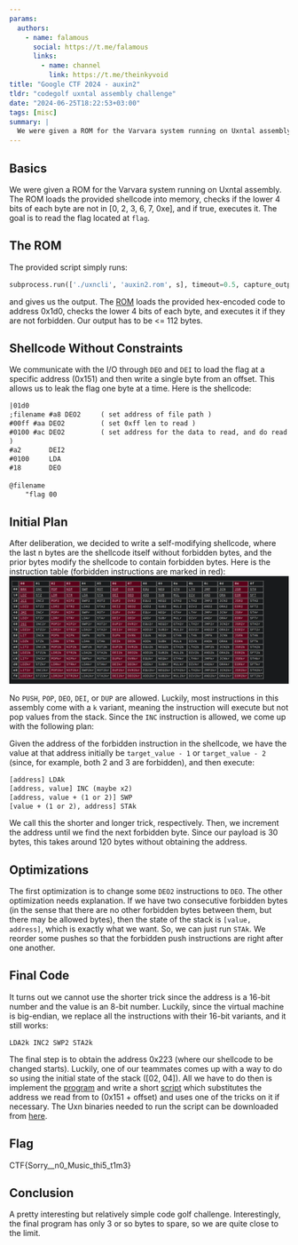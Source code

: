 ```yaml
---
params:
  authors:
    - name: falamous
      social: https://t.me/falamous
      links:
        - name: channel
          link: https://t.me/theinkyvoid
title: "Google CTF 2024 - auxin2"
tldr: "codegolf uxntal assembly challenge"
date: "2024-06-25T18:22:53+03:00"
tags: [misc]
summary: |
  We were given a ROM for the Varvara system running on Uxntal assembly. The ROM loads the provided shellcode into memory, checks if the lower 4 bits of each byte are not in [0, 2, 3, 6, 7, 0xe], and if true, executes it. The goal is to read the flag located at "flag".
---
```


## Basics

We were given a ROM for the Varvara system running on Uxntal assembly. The ROM loads the provided shellcode into memory, checks if the lower 4 bits of each byte are not in [0, 2, 3, 6, 7, 0xe], and if true, executes it. The goal is to read the flag located at `flag`.

## The ROM

The provided script simply runs:
```python
subprocess.run(['./uxncli', 'auxin2.rom', s], timeout=0.5, capture_output=True)
```
and gives us the output. The [ROM](auxin2.rom) loads the provided hex-encoded code to address 0x1d0, checks the lower 4 bits of each byte, and executes it if they are not forbidden. Our output has to be <= 112 bytes.

## Shellcode Without Constraints

We communicate with the I/O through `DEO` and `DEI` to load the flag at a specific address (0x151) and then write a single byte from an offset. This allows us to leak the flag one byte at a time. Here is the shellcode:

```
|01d0
;filename #a8 DEO2     ( set address of file path )
#00ff #aa DEO2         ( set 0xff len to read )
#0100 #ac DEO2         ( set address for the data to read, and do read )
#a2       DEI2
#0100     LDA
#18       DEO

@filename
    "flag 00
```

## Initial Plan

After deliberation, we decided to write a self-modifying shellcode, where the last n bytes are the shellcode itself without forbidden bytes, and the prior bytes modify the shellcode to contain forbidden bytes. Here is the instruction table (forbidden instructions are marked in red): ![Opcode Table](opcode_table.webp)

No `PUSH`, `POP`, `DEO`, `DEI`, or `DUP` are allowed. Luckily, most instructions in this assembly come with a `k` variant, meaning the instruction will execute but not pop values from the stack. Since the `INC` instruction is allowed, we come up with the following plan:

Given the address of the forbidden instruction in the shellcode, we have the value at that address initially be `target_value - 1` or `target_value - 2` (since, for example, both 2 and 3 are forbidden), and then execute:

```
[address] LDAk
[address, value] INC (maybe x2)
[address, value + (1 or 2)] SWP
[value + (1 or 2), address] STAk
```

We call this the shorter and longer trick, respectively. Then, we increment the address until we find the next forbidden byte. Since our payload is 30 bytes, this takes around 120 bytes without obtaining the address.

## Optimizations

The first optimization is to change some `DEO2` instructions to `DEO`. The other optimization needs explanation. If we have two consecutive forbidden bytes (in the sense that there are no other forbidden bytes between them, but there may be allowed bytes), then the state of the stack is `[value, address]`, which is exactly what we want. So, we can just run `STAk`. We reorder some pushes so that the forbidden push instructions are right after one another.

## Final Code

It turns out we cannot use the shorter trick since the address is a 16-bit number and the value is an 8-bit number. Luckily, since the virtual machine is big-endian, we replace all the instructions with their 16-bit variants, and it still works:

```
LDA2k INC2 SWP2 STA2k
```

The final step is to obtain the address 0x223 (where our shellcode to be changed starts). Luckily, one of our teammates comes up with a way to do so using the initial state of the stack ([02, 04]). All we have to do then is implement the [program](decoder.tal) and write a short [script](pepe.py) which substitutes the address we read from to (0x151 + offset) and uses one of the tricks on it if necessary. The Uxn binaries needed to run the script can be downloaded from [here](https://git.sr.ht/~rabbits/uxn).

## Flag
CTF{Sorry__n0_Music_thi5_t1m3}

## Conclusion
A pretty interesting but relatively simple code golf challenge. Interestingly, the final program has only 3 or so bytes to spare, so we are quite close to the limit.
